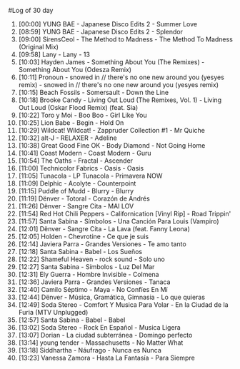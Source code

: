 #Log of 30 day

1. [00:00] YUNG BAE - Japanese Disco Edits 2 - Summer Love
1. [08:59] YUNG BAE - Japanese Disco Edits 2 - Splendor
1. [09:00] SirensCeol - The Method to Madness - The Method To Madness (Original Mix)
1. [09:58] Lany - Lany - 13
1. [10:03] Hayden James - Something About You (The Remixes) - Something About You (Odesza Remix)
1. [10:11] Pronoun - snowed in // there's no one new around you (yesyes remix) - snowed in // there's no one new around you (yesyes remix)
1. [10:15] Beach Fossils - Somersault - Down the Line
1. [10:18] Brooke Candy - Living Out Loud (The Remixes, Vol. 1) - Living Out Loud (Oskar Flood Remix) (feat. Sia)
1. [10:22] Toro y Moi - Boo Boo - Girl Like You
1. [10:25] Lion Babe - Begin - Hold On
1. [10:29] Wildcat! Wildcat! - Zappruder Collection #1 - Mr Quiche
1. [10:32] alt-J - RELAXER - Adeline
1. [10:38] Great Good Fine OK - Body Diamond - Not Going Home
1. [10:41] Coast Modern - Coast Modern - Guru
1. [10:54] The Oaths - Fractal - Ascender
1. [11:00] Technicolor Fabrics - Oasis - Oasis
1. [11:05] Tunacola - LP Tunacola - Primavera NOW
1. [11:09] Delphic - Acolyte - Counterpoint
1. [11:15] Puddle of Mudd - Blurry - Blurry
1. [11:19] Dënver - Totoral - Corazón de Andrés
1. [11:26] Dënver - Sangre Cita - MAI LOV
1. [11:54] Red Hot Chili Peppers - Californication [Vinyl Rip] - Road Trippin'
1. [11:57] Santa Sabina - Símbolos - Una Canción Para Louis (Vampiro)
1. [12:01] Dënver - Sangre Cita - La Lava (feat. Fanny Leona)
1. [12:05] Holden - Chevrotine - Ce que je suis
1. [12:14] Javiera Parra - Grandes Versiones - Te amo tanto
1. [12:18] Santa Sabina - Babel - Los Sueños
1. [12:22] Shameful Heaven - rock sound - Solo uno
1. [12:27] Santa Sabina - Símbolos - Luz Del Mar
1. [12:31] Ely Guerra - Hombre Invisible - Colmena
1. [12:36] Javiera Parra - Grandes Versiones - Tanaca
1. [12:40] Camilo Séptimo - Maya - No Confíes En Mí
1. [12:44] Dënver - Música, Gramática, Gimnasia - Lo que quieras
1. [12:49] Soda Stereo - Comfort Y Musica Para Volar - En la Ciudad de la Furia (MTV Unplugged)
1. [12:57] Santa Sabina - Babel - Babel
1. [13:02] Soda Stereo - Rock En Español - Musica Ligera
1. [13:07] Dorian - La ciudad subterránea - Domingo perfecto
1. [13:14] young tender - Massachusetts - No Matter What
1. [13:18] Siddhartha - Náufrago - Nunca es Nunca
1. [13:23] Vanessa Zamora - Hasta La Fantasía - Para Siempre
